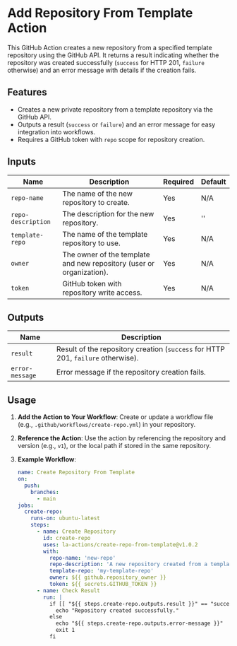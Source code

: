 # Add Repository From Template Action

This GitHub Action creates a new repository from a specified template repository using the GitHub API. It returns a result indicating whether the repository was created successfully (`success` for HTTP 201, `failure` otherwise) and an error message with details if the creation fails.

## Features
- Creates a new private repository from a template repository via the GitHub API.
- Outputs a result (`success` or `failure`) and an error message for easy integration into workflows.
- Requires a GitHub token with `repo` scope for repository creation.

## Inputs
| Name              | Description                                      | Required | Default |
|-------------------|--------------------------------------------------|----------|---------|
| `repo-name`       | The name of the new repository to create.        | Yes      | N/A     |
| `repo-description`| The description for the new repository.          | Yes      | ''      |
| `template-repo`   | The name of the template repository to use.      | Yes      | N/A     |
| `owner`           | The owner of the template and new repository (user or organization). | Yes | N/A |
| `token`           | GitHub token with repository write access.       | Yes      | N/A     |

## Outputs
| Name           | Description                                           |
|----------------|-------------------------------------------------------|
| `result`       | Result of the repository creation (`success` for HTTP 201, `failure` otherwise). |
| `error-message`| Error message if the repository creation fails.       |

## Usage
1. **Add the Action to Your Workflow**:
   Create or update a workflow file (e.g., `.github/workflows/create-repo.yml`) in your repository.

2. **Reference the Action**:
   Use the action by referencing the repository and version (e.g., `v1`), or the local path if stored in the same repository.

3. **Example Workflow**:
   ```yaml
   name: Create Repository From Template
   on:
     push:
       branches:
         - main
   jobs:
     create-repo:
       runs-on: ubuntu-latest
       steps:
         - name: Create Repository
           id: create-repo
           uses: la-actions/create-repo-from-template@v1.0.2
           with:
             repo-name: 'new-repo'
             repo-description: 'A new repository created from a template'
             template-repo: 'my-template-repo'
             owner: ${{ github.repository_owner }}
             token: ${{ secrets.GITHUB_TOKEN }}
         - name: Check Result
           run: |
             if [[ "${{ steps.create-repo.outputs.result }}" == "success" ]]; then
               echo "Repository created successfully."
             else
               echo "${{ steps.create-repo.outputs.error-message }}"
               exit 1
             fi
